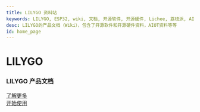 ```yaml
---
title: LILYGO 资料站
keywords: LILYGO, ESP32, wiki, 文档, 开源软件, 开源硬件, Lichee, 荔枝派, AI, AIOT, 边缘计算, 人脸识别, 嵌入式AI, maixpy, maixpy3, Longan, Tang
desc: LILYGO的产品文档（Wiki），包含了开源软件和开源硬件资料，AIOT资料等等
id: home_page
---
```


<div>
    <!-- <script src="/static/js/scrolloverflow.min.js"></script> -->
    <script src="/static/js/jquery.fullpage.min.js"></script>
    <script src="/static/js/lilygo.js"></script>
    <link rel="stylesheet" href="/static/css/jquery.fullpage.min.css" type="text/css"/>
    <link rel="stylesheet" href="/static/css/lilygo.css" type="text/css"/>
</div>

<div id="fullpage">
    <div class="section" style="height: 100vh;">
        <div>
            <h1><span>LILYGO</span></h1>
            <h3>LILYGO 产品文档</h3>
        </div>
        <div class="big_btn_wrapper">
            <div class="big_btn">
                <a href="#" id="learn_more">了解更多</a>
            </div>
            <div class="big_btn">
                <a href="/get_started/zh/">开始使用</a>
            </div>
        </div>
    </div>
    <div class="section dsc_wrapper_left">
        <div>
            <div class="carousel-right-left-word">
                <h2>LoRa</h2>
                <h2>GPS</h2>
            </div>
            <div class="carousel-right">
                <div class="carousel-box" data-carousel-id="1">
                    <div class="slide-item active">
                        <img class="carousel-img" src="/static/image/Board_banner/t-deck-plus-zh.jpg" alt="1" ></div>
                    <div class="slide-item">
                        <img class="carousel-img" src="/static/image/Board_banner/t-deck-plus-en.jpg" alt="2"></div>
                    <div class="slide-item">
                        <img class="carousel-img" src="/static/image/Board_banner/t-deck-plus-zh.jpg" alt="3"></div>                        
                    <div class="dots-box">
                        <div class="dot active" data-index="0"></div>
                        <div class="dot" data-index="1"></div>
                        <div class="dot" data-index="2"></div>
                    </div>
                </div>
            </div>
        </div>
    </div>
    <div class="section dsc_wrapper_right">
        <div>
            <div class="carousel-right">
                <div class="carousel-box" data-carousel-id="2">
                    <div class="slide-item active">
                        <img class="carousel-img" src="/static/image/Board_banner/t-deck-plus-zh.jpg" alt="1" ></div>
                    <div class="slide-item">
                        <img class="carousel-img" src="/static/image/Board_banner/t-deck-plus-en.jpg" alt="2"></div>
                    <div class="slide-item">
                        <img class="carousel-img" src="/static/image/Board_banner/t-deck-plus-zh.jpg" alt="3"></div>                        
                    <div class="dots-box">
                        <div class="dot active" data-index="0"></div>
                        <div class="dot" data-index="1"></div>
                        <div class="dot" data-index="2"></div>
                    </div>
                </div>
            </div>
            <div class="carousel-right-left-word">
                <h2>AMOLED</h2>
            </div>
        </div>
    </div>
    <div class="section dsc_wrapper_left">
        <div>
            <div class="carousel-right-left-word">
                <h2>E-Paper</h2>
            </div>
            <div class="carousel-right">
                <div class="carousel-box" data-carousel-id="3">
                    <div class="slide-item active">
                        <img class="carousel-img" src="/static/image/Board_banner/t-deck-plus-zh.jpg" alt="1" ></div>
                    <div class="slide-item">
                        <img class="carousel-img" src="/static/image/Board_banner/t-deck-plus-en.jpg" alt="2"></div>
                    <div class="slide-item">
                        <img class="carousel-img" src="/static/image/Board_banner/t-deck-plus-zh.jpg" alt="3"></div>                        
                    <div class="dots-box">
                        <div class="dot active" data-index="0"></div>
                        <div class="dot" data-index="1"></div>
                        <div class="dot" data-index="2"></div>
                    </div>
                </div>
            </div>
        </div>
    </div>
    <div class="section dsc_wrapper_right">
        <div>
            <div class="carousel-right">
                <div class="carousel-box" data-carousel-id="4">
                    <div class="slide-item active">
                        <img class="carousel-img" src="/static/image/Board_banner/t-deck-plus-zh.jpg" alt="1" ></div>
                    <div class="slide-item">
                        <img class="carousel-img" src="/static/image/Board_banner/t-deck-plus-en.jpg" alt="2"></div>
                    <div class="slide-item">
                        <img class="carousel-img" src="/static/image/Board_banner/t-deck-plus-zh.jpg" alt="3"></div>                        
                    <div class="dots-box">
                        <div class="dot active" data-index="0"></div>
                        <div class="dot" data-index="1"></div>
                        <div class="dot" data-index="2"></div>
                    </div>
                </div>
            </div>
            <div class="carousel-right-left-word">
                <h2>Wearable Kit</h2>
            </div>
        </div>
    </div>
        <div class="section dsc_wrapper_left">
        <div>
            <div class="carousel-right-left-word">
                <h2>Basic</h2>
                <h2>Module</h2>
            </div>
            <div class="carousel-right">
               <div class="carousel-box" data-carousel-id="5">
                    <div class="slide-item active">
                        <img class="carousel-img" src="/static/image/Board_banner/t-deck-plus-zh.jpg" alt="1" ></div>
                    <div class="slide-item">
                        <img class="carousel-img" src="/static/image/Board_banner/t-deck-plus-en.jpg" alt="2"></div>
                    <div class="slide-item">
                        <img class="carousel-img" src="/static/image/Board_banner/t-deck-plus-zh.jpg" alt="3"></div>                        
                    <div class="dots-box">
                        <div class="dot active" data-index="0"></div>
                        <div class="dot" data-index="1"></div>
                        <div class="dot" data-index="2"></div>
                    </div>
                </div>
            </div>
        </div>
    </div>
    <div class="section dsc_wrapper_right">
        <div>
            <div class="carousel-right">
                <div class="carousel-box" data-carousel-id="6">
                    <div class="slide-item active">
                        <img class="carousel-img" src="/static/image/Board_banner/t-deck-plus-zh.jpg" alt="1" ></div>
                    <div class="slide-item">
                        <img class="carousel-img" src="/static/image/Board_banner/t-deck-plus-en.jpg" alt="2"></div>
                    <div class="slide-item">
                        <img class="carousel-img" src="/static/image/Board_banner/t-deck-plus-zh.jpg" alt="3"></div>                        
                    <div class="dots-box">
                        <div class="dot active" data-index="0"></div>
                        <div class="dot" data-index="1"></div>
                        <div class="dot" data-index="2"></div>
                    </div>
                </div>
            </div>
            <div class="carousel-right-left-word">
                <h2>T-SIM/T-PCIE Series</h2>
            </div>
        </div>
    </div>
    <div class="section dsc_wrapper_left">
        <div>
            <div class="carousel-right-left-word">
                <h2>Accessories</h2>
            </div>
            <div class="carousel-right">
               <div class="carousel-box" data-carousel-id="7">
                    <div class="slide-item active">
                        <img class="carousel-img" src="/static/image/Board_banner/t-deck-plus-zh.jpg" alt="1" ></div>
                    <div class="slide-item">
                        <img class="carousel-img" src="/static/image/Board_banner/t-deck-plus-en.jpg" alt="2"></div>
                    <div class="slide-item">
                        <img class="carousel-img" src="/static/image/Board_banner/t-deck-plus-zh.jpg" alt="3"></div>
                                        <!-- 导航控制 -->
                    <div class="carousel-controls">
                        <div class="carousel-arrow arrow-left"></div>
                        <div class="carousel-arrow arrow-right"></div>
                    </div>                
                    <div class="carousel-dots">
                        <div class="carousel-dot active"></div>
                        <div class="carousel-dot"></div>
                        <div class="carousel-dot"></div>
                    </div>
                </div>
            </div>
        </div>
    </div>
    <div class="section" style="height: 100vh;">
        <div class="big_btn_wrapper">
            <div class="big_btn">
                <a href="/get_started/zh/">查看详细介绍</a>
            </div>
            <div class="big_btn">
                <a href="/get_started/zh/usage/quick_start.html">快速上手</a>
            </div>
        </div>
    </div>
</div>

<div>
<script type='text/javascript'>
    $(document).ready(function () {
        var html = $("#page_footer").html();
        $("#page_footer").remove();
        $("#fullpage").append('<div id="page_footer" class="section fp-auto-height">' + html + "</div>");
        var nav_height = $("#navbar").height();
        $('#fullpage').fullpage({
            menu: '#navbar',
            navigation: true,
            css3: true,
            // dragAndMove: true,
            paddingBottom: nav_height + "px"
            // scrollOverflow: true,
	        // scrollOverflowReset: true,
            // fixedElements: "#navbar"
        });
        $("#learn_more").on("click", function(){
            $.fn.fullpage.moveTo(2);
        });
        $("#to_top").on("click", function(){
            $.fn.fullpage.moveTo(1);
        });
    });
</script>
</div>

<canvas id="backgroundCanvas"  style="top:0; bottom:0; left:0; right:0; position:fixed; z-index: -99;">
</canvas>
<script>
    var isDark = false;
    function createCanvas(dark = null){
        var c=document.getElementById("backgroundCanvas");
        c.height = document.body.clientHeight;
        c.width = document.body.clientWidth;
        var ctx=c.getContext("2d");
        if(dark == null){
            if(getTheme() == "dark"){
                dark = true;
            }else{
                dark = false;
            }
        }
        if(dark){
            ctx.fillStyle="#171717";
            isDark = true;
        }else{
            ctx.fillStyle="#f6f6f6";
            isDark = false;
        }
        var rect = [
    [0.05, 0.3, 0.05, 0.03],
    [0.1, 0.6, 0.05, 0.03],
    [0.12, 0.4, 0.05, 0.13],
    [0.22, 0.35, 0.13, 0.12],
    [0.05, 0.8, 0.1, 0.1],
    [0.18, 0.7, 0.16, 0.14],
    [0.95, 0.2, 0.05, 0.03],
    [0.9, 0.6, 0.05, 0.03],
    [0.7, 0.5, 0.05, 0.13],
    [0.78, 0.35, 0.13, 0.12],
    [0.8, 0.8, 0.16, 0.14],
    [0.6, 0.7, 0.1, 0.24],
    ];
        rect.forEach(function(v, index, array) {
            ctx.fillRect(v[0] * c.width, v[1] * c.height, v[2] * c.width, v[3] * c.height);
        });
    }
    $(window).resize(function() {
        createCanvas();
    });
    $("#themes").on("click", function(){
        createCanvas(!isDark);
    });
    $().ready(function(){
            createCanvas();
        });
</script>
